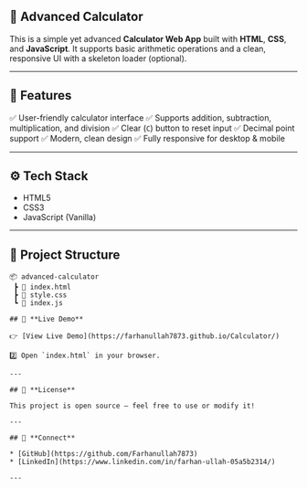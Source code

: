 ## 🧮 **Advanced Calculator**

This is a simple yet advanced **Calculator Web App** built with **HTML**, **CSS**, and **JavaScript**.
It supports basic arithmetic operations and a clean, responsive UI with a skeleton loader (optional).

---

## 🚀 **Features**

✅ User-friendly calculator interface
✅ Supports addition, subtraction, multiplication, and division
✅ Clear (`C`) button to reset input
✅ Decimal point support
✅ Modern, clean design
✅ Fully responsive for desktop & mobile

---

## ⚙️ **Tech Stack**

* HTML5
* CSS3
* JavaScript (Vanilla)

---

## 📂 **Project Structure**

```
📦 advanced-calculator
 ┣ 📄 index.html
 ┣ 📄 style.css
 ┗ 📄 index.js

## 🔗 **Live Demo**

👉 [View Live Demo](https://farhanullah7873.github.io/Calculator/)

2️⃣ Open `index.html` in your browser.

---

## 📃 **License**

This project is open source — feel free to use or modify it!

---

## 🤝 **Connect**

* [GitHub](https://github.com/Farhanullah7873)
* [LinkedIn](https://www.linkedin.com/in/farhan-ullah-05a5b2314/)

---


